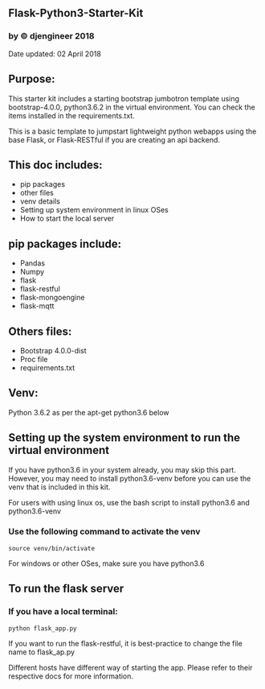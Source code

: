 ## Flask-Python3-Starter-Kit 
### by © djengineer 2018
Date updated: 02 April 2018

## Purpose:
This starter kit includes a starting bootstrap jumbotron template using bootstrap-4.0.0, python3.6.2 in the virtual environment. You can check the items installed in the requirements.txt.

This is a basic template to jumpstart lightweight python webapps using the base Flask, or Flask-RESTful if you are creating an api backend.

## This doc includes:
- pip packages
- other files
- venv details
- Setting up system environment in linux OSes
- How to start the local server

## pip packages include:
- Pandas
- Numpy
- flask
- flask-restful
- flask-mongoengine
- flask-mqtt

## Others files:
- Bootstrap 4.0.0-dist 
- Proc file
- requirements.txt

## Venv:
Python 3.6.2 as per the apt-get python3.6 below

## Setting up the system environment to run the virtual environment

If you have python3.6 in your system already, you may skip this part.
However, you may need to install python3.6-venv before you can use the venv that is included in this kit.

For users with using linux os, use the bash script to install python3.6 and python3.6-venv

### Use the following command to activate the venv
```
source venv/bin/activate
```
For windows or other OSes, make sure you have python3.6
## To run the flask server
### If you have a local terminal:
```
python flask_app.py
```
If you want to run the flask-restful, it is best-practice to change the file name to flask_ap.py

Different hosts have different way of starting the app. Please refer to their respective docs for more information.
